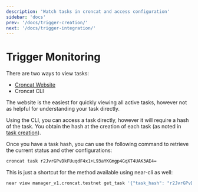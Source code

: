 ```yaml
---
description: 'Watch tasks in croncat and access configuration'
sidebar: 'docs'
prev: '/docs/trigger-creation/'
next: '/docs/trigger-integration/'
---
```


# Trigger Monitoring

There are two ways to view tasks:

* [Croncat Website](https://cron.cat/tasks)
* Croncat CLI

The website is the easiest for quickly viewing all active tasks, however not as helpful for understanding your task directly.

Using the CLI, you can access a task directly, however it will require a hash of the task. You obtain the hash at the creation of each task (as noted in [task creation](/docs/task-creation)).

Once you have a task hash, you can use the following command to retrieve the current status and other configurations:

```bash
croncat task r2JvrGPvDkFUuqdF4x1+L93aYKGmgp4GqXT4UAK3AE4=
```

This is just a shortcut for the method available using near-cli as well:

```bash
near view manager_v1.croncat.testnet get_task '{"task_hash": "r2JvrGPvDkFUuqdF4x1+L93aYKGmgp4GqXT4UAK3AE4="}'
```